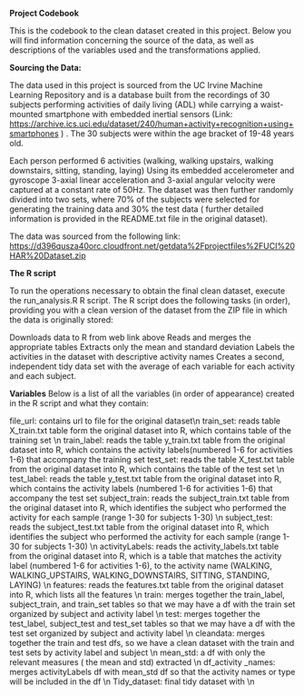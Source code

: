 **Project Codebook** 

This is the codebook to the clean dataset created in this project. Below you will find information concerning the source of the data, as well as descriptions of the variables used and the transformations applied. 

**Sourcing the Data:** 
 
The data used in this project is sourced from the UC Irvine Machine Learning Repository and is a database built from the recordings of 30 subjects performing activities of daily living (ADL) while carrying a waist-mounted smartphone with embedded inertial sensors (Link: https://archive.ics.uci.edu/dataset/240/human+activity+recognition+using+smartphones  ) . The 30 subjects were within the age bracket of 19-48 years old. 

Each person performed 6 activities (walking, walking upstairs, walking downstairs, sitting, standing, laying) Using its embedded accelerometer and gyroscope 3-axial linear acceleration and 3-axial angular velocity were captured  at a constant rate of 50Hz. The dataset was then further randomly divided into two sets, where 70% of the subjects were selected for generating the training data and 30% the test data ( further detailed information is provided in the README.txt file in the original dataset). 

The data was sourced from the following link: https://d396qusza40orc.cloudfront.net/getdata%2Fprojectfiles%2FUCI%20HAR%20Dataset.zip


**The R script** 

To run the operations necessary to obtain the final clean dataset, execute the run_analysis.R  R script. The R script does the following tasks (in order), providing you with a clean version of the dataset from the ZIP file in which the data is originally stored:

Downloads data to R from web link above 
Reads and merges the appropriate tables 
Extracts only the mean and standard deviation 
Labels the activities in the dataset with descriptive activity names 
Creates a second, independent tidy data set with the average of each variable for each activity and each subject.




**Variables** 
Below is a list of all the variables (in order of appearance) created in the R script and what they contain: 


file_url: contains url to file for the original dataset\n
train_set: reads table X_train.txt table form the original dataset into R, which contains table of the training set  \n
train_label: reads the table y_train.txt table from the original dataset into R, which contains the activity labels(numbered 1-6 for activities 1-6) that accompany the training set 
test_set: reads the table X_test.txt table from the original dataset into R, which contains the table of the test set \n
test_label: reads the table y_test.txt table from the original dataset into R, which contains the activity labels (numbered 1-6 for activities 1-6) that accompany the test set 
subject_train: reads the subject_train.txt table from the original dataset into R, which identifies the subject who performed the activity for each sample (range 1-30 for subjects 1-30) \n
subject_test: reads the subject_test.txt table from the original dataset into R, which identifies the subject who performed the activity for each sample (range 1-30 for subjects 1-30) \n 
activityLabels:  reads the activity_labels.txt table from the original dataset into R, which is a table that matches the activity label (numbered 1-6 for activities 1-6), to the activity name (WALKING, WALKING_UPSTAIRS, WALKING_DOWNSTAIRS, SITTING, STANDING, LAYING)  \n
features:  reads the features.txt  table from the original dataset into R, which lists all the features  \n
train: merges together the train_label, subject_train, and train_set tables so that we may have a df with the train set organized by subject and activity label  \n
test: merges together the test_label, subject_test and test_set tables so that we may have a df with the test set organized by subject and activity label  \n
cleandata: merges together the train and test dfs, so we have a clean dataset with the train and test sets by activity label and subject  \n
mean_std: a df with only the relevant measures ( the mean and std) extracted  \n
df_activity _names: merges activityLabels df with mean_std df so that the activity names or type will be included in the df  \n
Tidy_dataset: final tidy dataset with  \n
